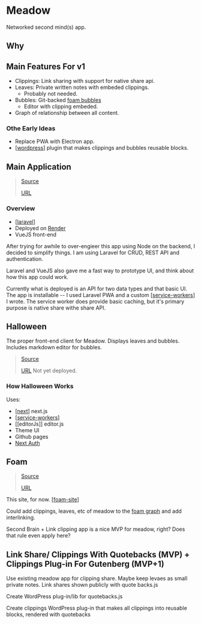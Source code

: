 # Meadow

Networked second mind(s) app.

## Why

## Main Features For v1

- Clippings: Link sharing with support for native share api.
- Leaves: Private written notes with embeded clippings.
  - Probably not needed.
- Bubbles: Git-backed [foam bubbles](https://foambubble.github.io/)
  - Editor with clipping embeded.
- Graph of relationship between all content.

### Othe Early Ideas

- Replace PWA with Electron app.
- [[wordpress]] plugin that makes clippings and bubbles reusable blocks.

## Main Application

> [Source](https://github.com/shelob9/meadow-halloween)
>
> [URL](https://meadow.joshpress.net)

### Overview

- [[laravel]]
- Deployed on [Render](https://render.com)
- VueJS front-end

After trying for awhile to over-engieer this app using Node on the backend, I decided to simplify things. I am using Laravel for CRUD, REST API and authentication.

Laravel and VueJS also gave me a fast way to prototype UI, and think about how this app could work.

Currently what is deployed is an API for two data types and that basic UI. The app is installable -- I used Laravel PWA and a custom [[service-workers]] I wrote. The service worker does provide basic caching, but it's primary purpose is native share withe share API.

## Halloween

The proper front-end client for Meadow. Displays leaves and bubbles. Includes markdown editor for bubbles.

> [Source](https://github.com/shelob9/meadow-halloween)
>
> [URL](https://halloween.joshpress.net) Not yet deployed.

### How Halloween Works

Uses:

- [[next]] next.js
- [[service-workers]]
- [[editorJs]] editor.js
- Theme UI
- Github pages
- [Next Auth](https://github.com/nextauthjs/next-auth)

## Foam

> [Source](https://github.com/shelob9/meadow-foam)
>
> [URL](shelob9.github.io/meadow-foam/)

This site, for now. [[foam-site]]

Could add clippings, leaves, etc of meadow to the [foam graph](https://github.com/foambubble/foam/blob/master/packages/foam-core/src/note-graph.ts) and add interlinking.

Second Brain + Link clipping app is a nice MVP for meadow, right? Does that rule even apply here?

## Link Share/ Clippings With Quotebacks (MVP) + Clippings Plug-in For Gutenberg (MVP+1)

Use existing meadow app for clipping share. Maybe keep levaes as small private notes. Link shares shown publicly with quote backs.js

Create WordPress plug-in/lib for quotebacks.js

Create clippings WordPress plug-in that makes all clippings into reusable blocks, rendered with quotebacks

[//begin]: # "Autogenerated link references for markdown compatibility"
[wordpress]: wordpress "WordPress"
[laravel]: laravel "Laravel"
[service-workers]: service-workers "Service Workers"
[next]: next "Next.js"
[foam-site]: foam-site "Foam Site"
[//end]: # "Autogenerated link references"
